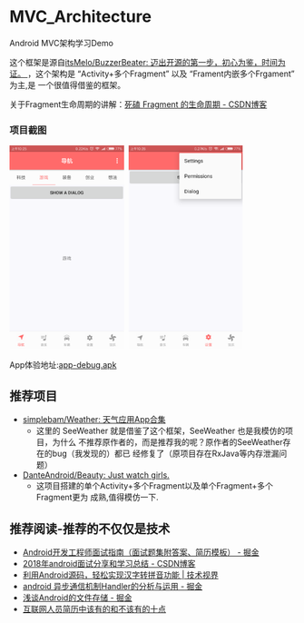 # MVC_Architecture
Android MVC架构学习Demo

这个框架是源自[itsMelo/BuzzerBeater: 迈出开源的第一步，初心为鉴，时间为证。 ](https://github.com/itsMelo/BuzzerBeater)
 ，这个架构是 “Activity+多个Fragment” 以及 “Frament内嵌多个Frgament” 为主,是
 一个很值得借鉴的框架。

 关于Fragment生命周期的讲解：[死磕 Fragment 的生命周期 - CSDN博客 ](https://blog.csdn.net/MeloDev/article/details/53406019)

### 项目截图
<a href="./art/main.png"><img src="./art/main.png" width="40%"/></a><img height="0" width="8px"/><a href="./art/setting.png"><img src="./art/setting.png" width="40%"/></a>

App体验地址:[app-debug.apk](https://github.com/simplebam/MVCArchitecture/releases/download/v1.0/app-debug.apk)


## 推荐项目
* [simplebam/Weather: 天气应用App合集 ](https://github.com/simplebam/Weather)
  * 这里的 SeeWeather 就是借鉴了这个框架，SeeWeather 也是我模仿的项目，为什么
    不推荐原作者的，而是推荐我的呢？原作者的SeeWeather存在的bug（我发现的）都已
    经修复了（原项目存在RxJava等内存泄漏问题）
* [DanteAndroid/Beauty: Just watch girls. ](https://github.com/DanteAndroid/Beauty)
  * 这项目搭建的单个Activity+多个Fragment以及单个Fragment+多个Fragment更为
    成熟,值得模仿一下.


## 推荐阅读-推荐的不仅仅是技术
* [Android开发工程师面试指南（面试题集附答案、简历模板） - 掘金 ](https://juejin.im/post/5ac1f77cf265da238155cbb7)
* [2018年android面试分享和学习总结 - CSDN博客 ](https://blog.csdn.net/qian520ao/article/details/79601179)
* [利用Android源码，轻松实现汉字转拼音功能 | 技术视界 ](http://blog.coderclock.com/2017/04/04/android/2017-04-04/)
* [android 异步通信机制Handler的分析与运用 - 掘金 ](https://juejin.im/post/58df7da2a22b9d0058660950)
* [浅谈Android的文件存储 - 掘金 ](https://juejin.im/post/5a615c796fb9a01caf377b20)
* [互联网人员简历中该有的和不该有的十点 ](http://www.trinea.cn/jobs/2018-%e4%ba%92%e8%81%94%e7%bd%91%e4%ba%ba%e5%91%98%e7%ae%80%e5%8e%86%e5%a6%82%e4%bd%95%e8%84%b1%e9%a2%96%e8%80%8c%e5%87%ba/comment-page-1/#comment-4640)

